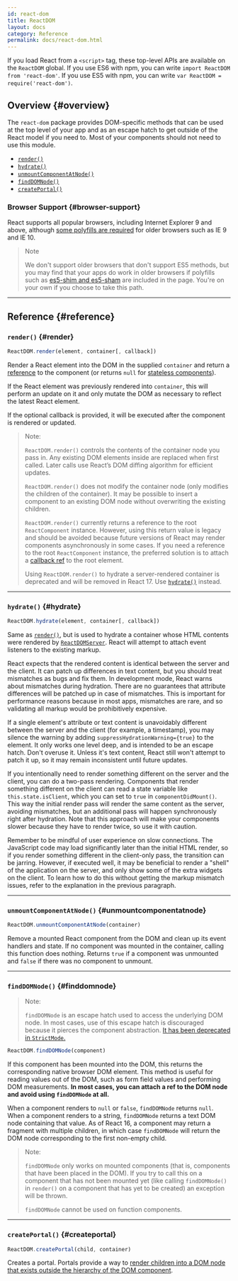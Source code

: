 ```yaml
---
id: react-dom
title: ReactDOM
layout: docs
category: Reference
permalink: docs/react-dom.html
---
```


If you load React from a `<script>` tag, these top-level APIs are available on the `ReactDOM` global. If you use ES6 with npm, you can write `import ReactDOM from 'react-dom'`. If you use ES5 with npm, you can write `var ReactDOM = require('react-dom')`.

## Overview {#overview}

The `react-dom` package provides DOM-specific methods that can be used at the top level of your app and as an escape hatch to get outside of the React model if you need to. Most of your components should not need to use this module.

- [`render()`](#render)
- [`hydrate()`](#hydrate)
- [`unmountComponentAtNode()`](#unmountcomponentatnode)
- [`findDOMNode()`](#finddomnode)
- [`createPortal()`](#createportal)

### Browser Support {#browser-support}

React supports all popular browsers, including Internet Explorer 9 and above, although [some polyfills are required](/docs/javascript-environment-requirements.html) for older browsers such as IE 9 and IE 10.

> Note
>
> We don't support older browsers that don't support ES5 methods, but you may find that your apps do work in older browsers if polyfills such as [es5-shim and es5-sham](https://github.com/es-shims/es5-shim) are included in the page. You're on your own if you choose to take this path.

* * *

## Reference {#reference}

### `render()` {#render}

```javascript
ReactDOM.render(element, container[, callback])
```

Render a React element into the DOM in the supplied `container` and return a [reference](/docs/more-about-refs.html) to the component (or returns `null` for [stateless components](/docs/components-and-props.html#function-and-class-components)).

If the React element was previously rendered into `container`, this will perform an update on it and only mutate the DOM as necessary to reflect the latest React element.

If the optional callback is provided, it will be executed after the component is rendered or updated.

> Note:
>
> `ReactDOM.render()` controls the contents of the container node you pass in. Any existing DOM elements inside are replaced when first called. Later calls use React’s DOM diffing algorithm for efficient updates.
>
> `ReactDOM.render()` does not modify the container node (only modifies the children of the container). It may be possible to insert a component to an existing DOM node without overwriting the existing children.
>
> `ReactDOM.render()` currently returns a reference to the root `ReactComponent` instance. However, using this return value is legacy
> and should be avoided because future versions of React may render components asynchronously in some cases. If you need a reference to the root `ReactComponent` instance, the preferred solution is to attach a
> [callback ref](/docs/refs-and-the-dom.html#callback-refs) to the root element.
>
> Using `ReactDOM.render()` to hydrate a server-rendered container is deprecated and will be removed in React 17. Use [`hydrate()`](#hydrate) instead.

* * *

### `hydrate()` {#hydrate}

```javascript
ReactDOM.hydrate(element, container[, callback])
```

Same as [`render()`](#render), but is used to hydrate a container whose HTML contents were rendered by [`ReactDOMServer`](/docs/react-dom-server.html). React will attempt to attach event listeners to the existing markup.

React expects that the rendered content is identical between the server and the client. It can patch up differences in text content, but you should treat mismatches as bugs and fix them. In development mode, React warns about mismatches during hydration. There are no guarantees that attribute differences will be patched up in case of mismatches. This is important for performance reasons because in most apps, mismatches are rare, and so validating all markup would be prohibitively expensive.

If a single element's attribute or text content is unavoidably different between the server and the client (for example, a timestamp), you may silence the warning by adding `suppressHydrationWarning={true}` to the element. It only works one level deep, and is intended to be an escape hatch. Don't overuse it. Unless it's text content, React still won't attempt to patch it up, so it may remain inconsistent until future updates.

If you intentionally need to render something different on the server and the client, you can do a two-pass rendering. Components that render something different on the client can read a state variable like `this.state.isClient`, which you can set to `true` in `componentDidMount()`. This way the initial render pass will render the same content as the server, avoiding mismatches, but an additional pass will happen synchronously right after hydration. Note that this approach will make your components slower because they have to render twice, so use it with caution.

Remember to be mindful of user experience on slow connections. The JavaScript code may load significantly later than the initial HTML render, so if you render something different in the client-only pass, the transition can be jarring. However, if executed well, it may be beneficial to render a "shell" of the application on the server, and only show some of the extra widgets on the client. To learn how to do this without getting the markup mismatch issues, refer to the explanation in the previous paragraph.

* * *

### `unmountComponentAtNode()` {#unmountcomponentatnode}

```javascript
ReactDOM.unmountComponentAtNode(container)
```

Remove a mounted React component from the DOM and clean up its event handlers and state. If no component was mounted in the container, calling this function does nothing. Returns `true` if a component was unmounted and `false` if there was no component to unmount.

* * *

### `findDOMNode()` {#finddomnode}

> Note:
>
> `findDOMNode` is an escape hatch used to access the underlying DOM node. In most cases, use of this escape hatch is discouraged because it pierces the component abstraction. [It has been deprecated in `StrictMode`.](/docs/strict-mode.html#warning-about-deprecated-finddomnode-usage)

```javascript
ReactDOM.findDOMNode(component)
```
If this component has been mounted into the DOM, this returns the corresponding native browser DOM element. This method is useful for reading values out of the DOM, such as form field values and performing DOM measurements. **In most cases, you can attach a ref to the DOM node and avoid using `findDOMNode` at all.**

When a component renders to `null` or `false`, `findDOMNode` returns `null`. When a component renders to a string, `findDOMNode` returns a text DOM node containing that value. As of React 16, a component may return a fragment with multiple children, in which case `findDOMNode` will return the DOM node corresponding to the first non-empty child.

> Note:
>
> `findDOMNode` only works on mounted components (that is, components that have been placed in the DOM). If you try to call this on a component that has not been mounted yet (like calling `findDOMNode()` in `render()` on a component that has yet to be created) an exception will be thrown.
>
> `findDOMNode` cannot be used on function components.

* * *

### `createPortal()` {#createportal}

```javascript
ReactDOM.createPortal(child, container)
```

Creates a portal. Portals provide a way to [render children into a DOM node that exists outside the hierarchy of the DOM component](/docs/portals.html).
